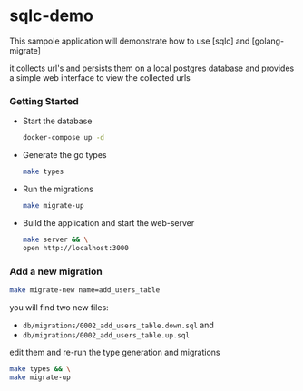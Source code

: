 # sqlc-demo

This sampole application will demonstrate how to use [sqlc] and [golang-migrate]

it collects url's and persists them on a local postgres database
and provides a simple web interface to view the collected urls

### Getting Started

* Start the database
    ```sh
    docker-compose up -d
    ```
  
* Generate the go types
    ```sh
    make types
    ```
  
* Run the migrations
    ```sh
    make migrate-up
    ```
    
* Build the application and start the web-server
    ```sh
    make server && \
    open http://localhost:3000
    ```

### Add a new migration

```sh
make migrate-new name=add_users_table
```

you will find two new files:
* `db/migrations/0002_add_users_table.down.sql` and
* `db/migrations/0002_add_users_table.up.sql`

edit them and re-run the type generation and migrations

```sh
make types && \
make migrate-up
```
